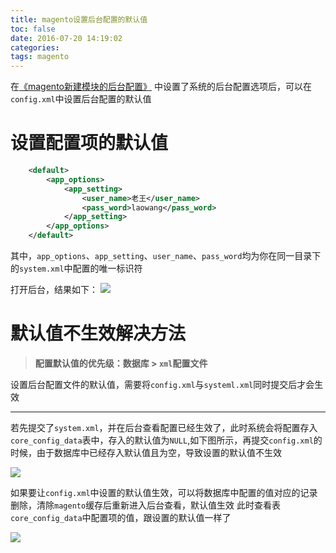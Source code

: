 ```yaml
---
title: magento设置后台配置的默认值
toc: false
date: 2016-07-20 14:19:02
categories:
tags: magento
---
```



在[《magento新建模块的后台配置》](http://jimxu.me/2016/07/10/magento%E6%96%B0%E5%BB%BA%E6%A8%A1%E5%9D%97%E7%9A%84%E5%90%8E%E5%8F%B0%E9%85%8D%E7%BD%AE/)
中设置了系统的后台配置选项后，可以在`config.xml`中设置后台配置的默认值



<!--more-->


# 设置配置项的默认值

``` xml magento-practise.local/app/code/local/Nano/App/etc/config.xml
    <default>
        <app_options>
            <app_setting>
                <user_name>老王</user_name>
                <pass_word>laowang</pass_word>
            </app_setting>
        </app_options>
    </default>
```

其中，`app_options`、`app_setting`、`user_name`、`pass_word`均为你在同一目录下的`system.xml`中配置的唯一标识符

打开后台，结果如下：
![](http://o9xbyqajf.bkt.clouddn.com/images/1468984141679.png)

# 默认值不生效解决方法
>**配置默认值的优先级：数据库 > `xml`配置文件**

设置后台配置文件的默认值，需要将`config.xml`与`systeml.xml`同时提交后才会生效

---


若先提交了`system.xml`，并在后台查看配置已经生效了，此时系统会将配置存入`core_config_data`表中，存入的默认值为`NULL`,如下图所示，再提交`config.xml`的时候，由于数据库中已经存入默认值且为空，导致设置的默认值不生效

![](http://o9xbyqajf.bkt.clouddn.com/images/1468996708948.png)

如果要让`config.xml`中设置的默认值生效，可以将数据库中配置的值对应的记录删除，清除`magento`缓存后重新进入后台查看，默认值生效
此时查看表`core_config_data`中配置项的值，跟设置的默认值一样了

![](http://o9xbyqajf.bkt.clouddn.com/images/1468996558123.png)
